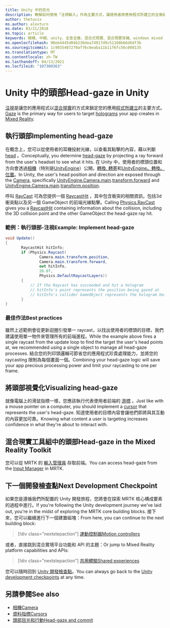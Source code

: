 ```yaml
---
title: Unity 中的目光
description: 瞭解如何使用「注視輸入」作為主要方式，讓使用者將應用程式所建立的全像是以混合現實的形式來設定。
author: thetuvix
ms.author: alexturn
ms.date: 03/21/2018
ms.topic: article
keywords: 眼睛、中眼、unity、全息全像、混合式現實、混合現實耳機、windows mixed reality 耳機、虛擬實境耳機、MRTK、混合現實工具組
ms.openlocfilehash: 98eb4445d04b236dea74917d9c51108b66d6df3b
ms.sourcegitcommit: 1c9035487270af76c6eaba11b11f6fc56c008135
ms.translationtype: MT
ms.contentlocale: zh-TW
ms.lasthandoff: 04/13/2021
ms.locfileid: "107300363"
---
```

# <a name="head-gaze-in-unity"></a><span data-ttu-id="e2d26-104">Unity 中的頭部</span><span class="sxs-lookup"><span data-stu-id="e2d26-104">Head-gaze in Unity</span></span>

<span data-ttu-id="e2d26-105">[注視](../../design/gaze-and-commit.md)是讓您的應用程式以[混合現實](../../discover/mixed-reality.md)的方式來鎖定您的應用[程式所建立](../../discover/hologram.md)的主要方式。</span><span class="sxs-lookup"><span data-stu-id="e2d26-105">[Gaze](../../design/gaze-and-commit.md) is the primary way for users to target [holograms](../../discover/hologram.md) your app creates in [Mixed Reality](../../discover/mixed-reality.md).</span></span>

## <a name="implementing-head-gaze"></a><span data-ttu-id="e2d26-106">執行頭部</span><span class="sxs-lookup"><span data-stu-id="e2d26-106">Implementing head-gaze</span></span>

<span data-ttu-id="e2d26-107">在概念上，您可以從使用者的耳機投射光線，以查看其點擊的內容，藉以判斷 [head](../../design/gaze-and-commit.md) 。</span><span class="sxs-lookup"><span data-stu-id="e2d26-107">Conceptually, you determine [head-gaze](../../design/gaze-and-commit.md) by projecting a ray forward from the user's headset to see what it hits.</span></span> <span data-ttu-id="e2d26-108">在 Unity 中，使用者的標頭位置和方向會透過[相機](camera-in-unity.md)（特別是[UnityEngine](https://docs.unity3d.com/ScriptReference/Camera-main.html)）公開。[轉換. 轉寄](https://docs.unity3d.com/ScriptReference/Transform-forward.html)和[UnityEngine。](https://docs.unity3d.com/ScriptReference/Camera-main.html)[轉換。位置](https://docs.unity3d.com/ScriptReference/Transform-position.html)。</span><span class="sxs-lookup"><span data-stu-id="e2d26-108">In Unity, the user's head position and direction are exposed through the [Camera](camera-in-unity.md), specifically [UnityEngine.Camera.main](https://docs.unity3d.com/ScriptReference/Camera-main.html).[transform.forward](https://docs.unity3d.com/ScriptReference/Transform-forward.html) and [UnityEngine.Camera.main](https://docs.unity3d.com/ScriptReference/Camera-main.html).[transform.position](https://docs.unity3d.com/ScriptReference/Transform-position.html).</span></span>

<span data-ttu-id="e2d26-109">呼叫 [RayCast](https://docs.unity3d.com/ScriptReference/Physics.Raycast.html) 可為您提供一個 [RaycastHit](https://docs.unity3d.com/ScriptReference/RaycastHit.html) ，其中包含衝突的相關資訊，包括3d 衝突點以及另一個 GameObject 的前端光線點擊。</span><span class="sxs-lookup"><span data-stu-id="e2d26-109">Calling [Physics.RayCast](https://docs.unity3d.com/ScriptReference/Physics.Raycast.html) gives you a [RaycastHit](https://docs.unity3d.com/ScriptReference/RaycastHit.html) containing information about the collision, including the 3D collision point and the other GameObject the head-gaze ray hit.</span></span>

### <a name="example-implement-head-gaze"></a><span data-ttu-id="e2d26-110">範例：執行頭部-注視</span><span class="sxs-lookup"><span data-stu-id="e2d26-110">Example: Implement head-gaze</span></span>

```cs
void Update()
{
       RaycastHit hitInfo;
       if (Physics.Raycast(
               Camera.main.transform.position,
               Camera.main.transform.forward,
               out hitInfo,
               20.0f,
               Physics.DefaultRaycastLayers))
       {
           // If the Raycast has succeeded and hit a hologram
           // hitInfo's point represents the position being gazed at
           // hitInfo's collider GameObject represents the hologram being gazed at
       }
}
```

### <a name="best-practices"></a><span data-ttu-id="e2d26-111">最佳作法</span><span class="sxs-lookup"><span data-stu-id="e2d26-111">Best practices</span></span>

<span data-ttu-id="e2d26-112">雖然上述範例會從更新迴圈引發單一 raycast，以找出使用者的標頭的目標，我們建議使用單一物件來管理所有的前端進程。</span><span class="sxs-lookup"><span data-stu-id="e2d26-112">While the example above fires a single raycast from the update loop to find the target the user's head points at, we recommended using a single object to manage all head-gaze processes.</span></span> <span data-ttu-id="e2d26-113">結合您的列印頭邏輯可節省您的應用程式珍貴處理能力，並將您的 raycasting 限制為每個畫面一個。</span><span class="sxs-lookup"><span data-stu-id="e2d26-113">Combining your head-gaze logic will save your app precious processing power and limit your raycasting to one per frame.</span></span>

## <a name="visualizing-head-gaze"></a><span data-ttu-id="e2d26-114">將頭部視覺化</span><span class="sxs-lookup"><span data-stu-id="e2d26-114">Visualizing head-gaze</span></span>

<span data-ttu-id="e2d26-115">就像電腦上的滑鼠指標一樣，您應該執行代表使用者前端的 [游標](../../design/cursors.md) 。</span><span class="sxs-lookup"><span data-stu-id="e2d26-115">Just like with a mouse pointer on a computer, you should implement a [cursor](../../design/cursors.md) that represents the user's head-gaze.</span></span> <span data-ttu-id="e2d26-116">知道使用者的目標內容會讓他們即將與其互動的內容更加可靠。</span><span class="sxs-lookup"><span data-stu-id="e2d26-116">Knowing what content a user is targeting increases confidence in what they're about to interact with.</span></span>

## <a name="head-gaze-in-the-mixed-reality-toolkit"></a><span data-ttu-id="e2d26-117">混合現實工具組中的頭部</span><span class="sxs-lookup"><span data-stu-id="e2d26-117">Head-gaze in the Mixed Reality Toolkit</span></span>

<span data-ttu-id="e2d26-118">您可以從 MRTK 的 [輸入管理員](https://docs.microsoft.com/windows/mixed-reality/mrtk-unity/features/input/overview) 存取前端。</span><span class="sxs-lookup"><span data-stu-id="e2d26-118">You can access head-gaze from the [Input Manager](https://docs.microsoft.com/windows/mixed-reality/mrtk-unity/features/input/overview) in MRTK.</span></span>

## <a name="next-development-checkpoint"></a><span data-ttu-id="e2d26-119">下一個開發檢查點</span><span class="sxs-lookup"><span data-stu-id="e2d26-119">Next Development Checkpoint</span></span>

<span data-ttu-id="e2d26-120">如果您是遵循我們所配置的 Unity 開發旅程，您將會在探索 MRTK 核心構成要素的過程中進行。</span><span class="sxs-lookup"><span data-stu-id="e2d26-120">If you're following the Unity development journey we've laid out, you're in the midst of exploring the MRTK core building blocks.</span></span> <span data-ttu-id="e2d26-121">接下來，您可以繼續進行下一個建置組塊：</span><span class="sxs-lookup"><span data-stu-id="e2d26-121">From here, you can continue to the next building block:</span></span>

> [!div class="nextstepaction"]
> [<span data-ttu-id="e2d26-122">運動控制器</span><span class="sxs-lookup"><span data-stu-id="e2d26-122">Motion controllers</span></span>](motion-controllers-in-unity.md)

<span data-ttu-id="e2d26-123">或者，直接跳到混合實境平台功能和 API 的主題：</span><span class="sxs-lookup"><span data-stu-id="e2d26-123">Or jump to Mixed Reality platform capabilities and APIs:</span></span>

> [!div class="nextstepaction"]
> [<span data-ttu-id="e2d26-124">共用體驗</span><span class="sxs-lookup"><span data-stu-id="e2d26-124">Shared experiences</span></span>](shared-experiences-in-unity.md)

<span data-ttu-id="e2d26-125">您可以隨時回到 [Unity 開發檢查點](unity-development-overview.md#2-core-building-blocks)。</span><span class="sxs-lookup"><span data-stu-id="e2d26-125">You can always go back to the [Unity development checkpoints](unity-development-overview.md#2-core-building-blocks) at any time.</span></span>

## <a name="see-also"></a><span data-ttu-id="e2d26-126">另請參閱</span><span class="sxs-lookup"><span data-stu-id="e2d26-126">See also</span></span>
* [<span data-ttu-id="e2d26-127">相機</span><span class="sxs-lookup"><span data-stu-id="e2d26-127">Camera</span></span>](camera-in-unity.md)
* [<span data-ttu-id="e2d26-128">資料指標</span><span class="sxs-lookup"><span data-stu-id="e2d26-128">Cursors</span></span>](../../design/cursors.md)
* [<span data-ttu-id="e2d26-129">頭部目光和行動</span><span class="sxs-lookup"><span data-stu-id="e2d26-129">Head-gaze and commit</span></span>](../../design/gaze-and-commit.md)

